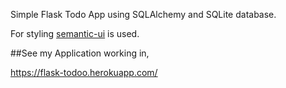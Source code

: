 Simple Flask Todo App using SQLAlchemy and SQLite database.

For styling [semantic-ui](https://semantic-ui.com/) is used.

##See my Application working in,

https://flask-todoo.herokuapp.com/
